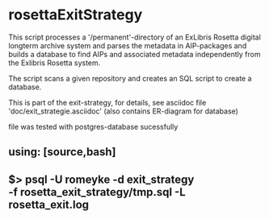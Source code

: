 rosettaExitStrategy
===================

This script processes a '/permanent'-directory of an ExLibris Rosetta digital
longterm archive system and parses the metadata in AIP-packages and builds a
database to find AIPs and associated metadata independently from the Exlibris
Rosetta system.

The script scans a given repository and creates an SQL script to create a
database.

This is part of the exit-strategy, for details, see asciidoc file
'doc/exit_strategie.asciidoc' (also contains ER-diagram for database)

file was tested with postgres-database sucessfully

using:
[source,bash]
--------------------------------------------------------
$> psql -U romeyke -d exit_strategy \
   -f rosetta_exit_strategy/tmp.sql -L rosetta_exit.log
--------------------------------------------------------

